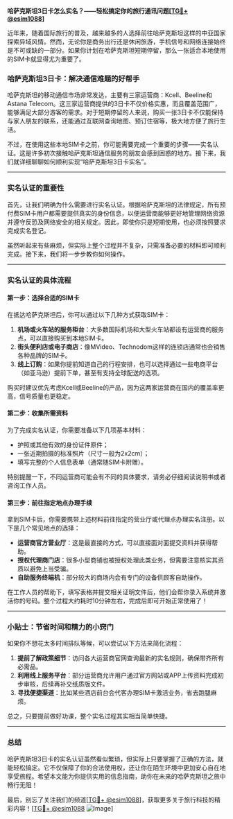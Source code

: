 **哈萨克斯坦3日卡怎么实名？——轻松搞定你的旅行通讯问题[[TG💪+ @esim1088](https://t.me/s/esim1088)]**

近年来，随着国际旅行的普及，越来越多的人选择前往哈萨克斯坦这样的中亚国家探索异域风情。然而，无论你是商务出行还是休闲旅游，手机信号和网络连接始终是不可或缺的一部分。如果你计划在哈萨克斯坦短期停留，那么一张适合本地使用的SIM卡就显得尤为重要了。

### 哈萨克斯坦3日卡：解决通信难题的好帮手

哈萨克斯坦的移动通信市场非常发达，主要有三家运营商：Kcell、Beeline和Astana Telecom。这三家运营商提供的3日卡不仅价格实惠，而且覆盖范围广，能够满足大部分游客的需求。对于短期停留的人来说，购买一张3日卡不仅能保持与家人朋友的联系，还能通过互联网查询地图、预订住宿等，极大地方便了旅行生活。

不过，在使用这些本地SIM卡之前，你可能需要完成一个重要的步骤——实名认证。这是许多初次接触哈萨克斯坦通信服务的朋友会感到困惑的地方。接下来，我们就详细聊聊如何顺利实现“哈萨克斯坦3日卡实名”。

---

### 实名认证的重要性

首先，让我们明确为什么需要进行实名认证。根据哈萨克斯坦的法律规定，所有预付费SIM卡用户都需要提供真实的身份信息，以便运营商能够更好地管理网络资源并遵守反恐及网络安全的相关规定。因此，即使你只是短期使用，也必须按照要求完成实名登记。

虽然听起来有些麻烦，但实际上整个过程并不复杂，只需准备必要的材料即可顺利完成。接下来，我们将一步步教你如何操作。

---

### 实名认证的具体流程

#### 第一步：选择合适的SIM卡
在抵达哈萨克斯坦后，你可以通过以下几种方式获取SIM卡：
1. **机场或火车站的服务柜台**：大多数国际机场和大型火车站都设有运营商的服务点，可以直接购买到本地SIM卡。
2. **街头便利店或电子商店**：像MVideo、Technodom这样的连锁店通常也会销售各种品牌的SIM卡。
3. **线上订购**：如果你提前知道自己的行程安排，也可以选择通过一些电商平台（如亚马逊）提前下单，甚至有支持全球配送的选项。

购买时建议优先考虑Kcell或Beeline的产品，因为这两家运营商在国内的覆盖率更高，信号质量也更稳定。

#### 第二步：收集所需资料
为了完成实名认证，你需要准备以下几项基本材料：
- 护照或其他有效的身份证件原件；
- 一张近期拍摄的标准照片（尺寸一般为2x2cm）；
- 填写完整的个人信息表单（通常随SIM卡附赠）。

特别提醒一下，不同运营商可能会有不同的具体要求，请务必仔细阅读说明书或者咨询工作人员。

#### 第三步：前往指定地点办理手续
拿到SIM卡后，你需要携带上述材料前往指定的营业厅或代理点办理实名注册。以下是几个常见地点的选择：
- **运营商官方营业厅**：这是最直接的方式，可以直接面对面提交资料并获得帮助。
- **授权代理商门店**：很多小型商铺也被授权处理此类业务，但需要注意核实其资质以避免上当受骗。
- **自助服务终端机**：部分较大的商场内会有专门的设备供顾客自助操作。

在工作人员的帮助下，填写表格并提交相关证明文件后，他们会帮你录入系统并激活你的号码。整个过程大约耗时10分钟左右，完成后即可开始正常使用了！

---

### 小贴士：节省时间和精力的小窍门

如果你不想花太多时间排队等候，可以尝试以下方法来简化流程：
1. **提前了解政策细节**：访问各大运营商官网查询最新的实名规则，确保带齐所有必需品。
2. **利用线上服务平台**：部分运营商允许用户通过官方网站或APP上传资料完成初步审核，后续再补交纸质版文件。
3. **寻找便捷渠道**：比如某些酒店前台会代客办理SIM卡激活业务，省去跑腿麻烦。

总之，只要提前做好功课，整个实名过程其实相当简单快捷。

---

### 总结

哈萨克斯坦3日卡的实名认证虽然看似繁琐，但实际上只要掌握了正确的方法，就能轻松搞定。它不仅保障了你的合法使用权，还让你在陌生环境中更加安心自在地享受旅程。希望本文能为你提供实用的信息指南，助你在未来的哈萨克斯坦之旅中畅行无阻！

最后，别忘了关注我们的频道[[TG💪+ @esim1088](https://t.me/s/esim1088)]，获取更多关于旅行科技的精彩内容！[[TG💪+ @esim1088](https://t.me/s/esim1088) ![Image](https://i.postimg.cc/4NQfJmqS/Snipaste-2025-05-13-00-14-12.png)]